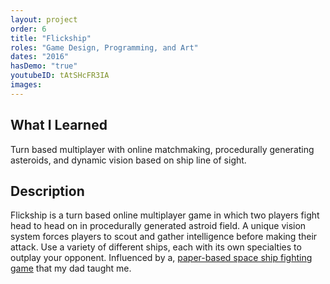```yaml
---
layout: project
order: 6
title: "Flickship"
roles: "Game Design, Programming, and Art"
dates: "2016"
hasDemo: "true"
youtubeID: tAtSHcFR3IA
images:
---
```


## What I Learned
Turn based multiplayer with online matchmaking, procedurally generating asteroids, and dynamic vision based on ship line of sight.

## Description

Flickship is a turn based online multiplayer game in which two players fight head to head on in procedurally generated astroid field. A unique vision system forces players to scout and gather intelligence before making their attack. Use a variety of different ships, each with its own specialties to outplay your opponent. Influenced by a, [paper-based space ship fighting game](https://www.calormen.com/spacecombat/) that my dad taught me.
